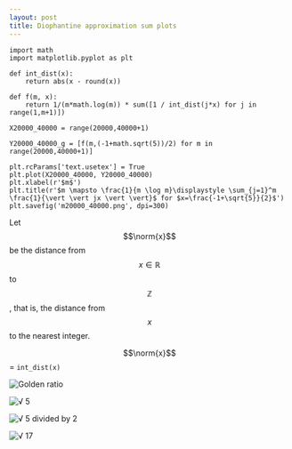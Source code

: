 ```yaml
---
layout: post
title: Diophantine approximation sum plots
---
```


```python3
import math
import matplotlib.pyplot as plt

def int_dist(x):
    return abs(x - round(x))

def f(m, x):
    return 1/(m*math.log(m)) * sum([1 / int_dist(j*x) for j in range(1,m+1)])
```

```python3
X20000_40000 = range(20000,40000+1)

Y20000_40000_g = [f(m,(-1+math.sqrt(5))/2) for m in range(20000,40000+1)]
```

```python3
plt.rcParams['text.usetex'] = True
plt.plot(X20000_40000, Y20000_40000)
plt.xlabel(r'$m$')
plt.title(r'$m \mapsto \frac{1}{m \log m}\displaystyle \sum_{j=1}^m \frac{1}{\vert \vert jx \vert \vert}$ for $x=\frac{-1+\sqrt{5}}{2}$')
plt.savefig('m20000_40000.png', dpi=300)
```

Let $$\norm{x}$$ be the distance from $$x \in \mathbb{R}$$ to $$\mathbb{Z}$$, that is,
the distance from $$x$$ to the nearest integer.

$$\norm{x}$$ = `int_dist(x)`

![Golden ratio](/python/m20000_40000_g.png)

![√ 5](/python/m20000_40000_sqrt_5.png)

![√ 5 divided by 2](/python/m20000_40000_sqrt_5_div_2.png)

![√ 17](/python/m20000_40000_sqrt_17.png)